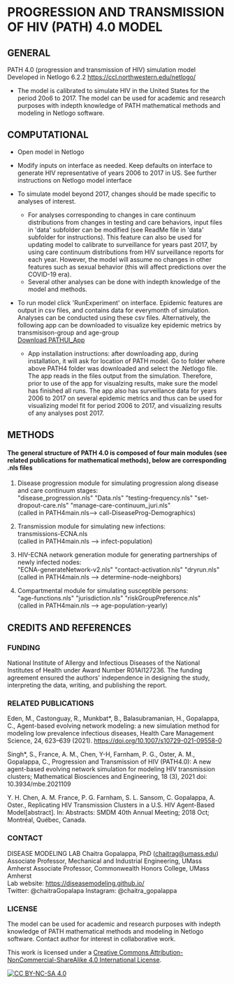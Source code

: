# PROGRESSION AND TRANSMISSION OF HIV (PATH) 4.0 MODEL
## GENERAL
PATH 4.0 (progression and transmission of HIV) simulation model 
Developed in Netlogo 6.2.2 https://ccl.northwestern.edu/netlogo/ 
* The model is calibrated to simulate HIV in the United States for the period 20o6 to 2017. The model can be used for academic and research purposes with indepth knowledge of PATH mathematical methods and modeling in Netlogo software.

## COMPUTATIONAL
* Open model in Netlogo
* Modify inputs on interface as needed. Keep defaults on interface to generate HIV representative of years 2006 to 2017 in US. See further instructions on Netlogo model interface
* To simulate model beyond 2017, changes should be made specific to analyses of interest. 
  * For analyses corresponding to changes in care continuum distributions from changes in testing and care behaviors, input files in 'data' subfolder can be modified (see ReadMe file in 'data' subfolder for instructions). This feature can also be used for updating model to calibrate to surveillance for years past 2017, by using care continuum distributions from HIV surveillance reports for each year. However, the model will assume no changes in other features such as sexual behavior (this will affect predictions over the COVID-19 era).  
  * Several other analyses can be done with indepth knowledge of the model and methods.

* To run model click 'RunExperiment' on interface. Epidemic features are output in csv files, and contains data for everymonth of simulation. Analyses can be conducted using these csv files. Alternatively, the following app can be downloaded to visualize key epidemic metrics by transmisison-group and age-group  
[Download PATHUI_App](https://people.umass.edu/chaitrag/Research/PATH-App/PATHUISetup.exe)
  * App installation instructions: after downloading app, during installation, it will ask for location of PATH model. Go to folder where above PATH4 folder was downloaded and select the .Netlogo file. The app reads in the files output from the simulation. Therefore, prior to use of the app for visualzing results, make sure the model has finished all runs. The app also has surveillance data for years 2006 to 2017 on several epidemic metrics and thus can be used for visualizing model fit for period 2006 to 2017, and visualizing results of any analyses post 2017. 

## METHODS
#### The general structure of PATH 4.0 is composed of four main modules (see related publications for mathematical methods), below are corresponding .nls files
1.  Disease progression module for simulating progression along disease and care continuum stages:     
"disease_progression.nls" "Data.nls" "testing-frequency.nls" "set-dropout-care.nls" "manage-care-continuum_juri.nls"  
(called in PATH4main.nls--> call-DiseaseProg-Demographics) 

2. Transmission module for simulating new infections:   
transmissions-ECNA.nls   
(called in PATH4main.nls --> infect-population)  

3.  HIV-ECNA network generation module for generating partnerships of newly infected nodes:  
"ECNA-generateNetwork-v2.nls" "contact-activation.nls" "dryrun.nls"   
(called in PATH4main.nls -->  determine-node-neighbors)  

4. Compartmental module for simulating susceptible persons:   
"age-functions.nls" "jurisdiction.nls" "riskGroupPreference.nls"   
(called in PATH4main.nls --> age-population-yearly)  

## CREDITS AND REFERENCES

### FUNDING 

National Institute of Allergy and Infectious Diseases of the National Institutes of Health under Award Number R01AI127236. The funding agreement ensured the authors' independence in designing the study, interpreting the data, writing, and publishing the report.

### RELATED PUBLICATIONS

Eden, M., Castonguay, R., Munkbat*, B., Balasubramanian, H., Gopalappa, C., Agent-based evolving network modeling: a new simulation method for modeling low prevalence infectious diseases, Health Care Management Science, 24, 623–639 (2021). https://doi.org/10.1007/s10729-021-09558-0 


Singh*, S., France, A. M., Chen, Y-H, Farnham, P. G., Oster, A. M., Gopalappa, C., Progression and Transmission of HIV (PATH4.0): A new agent-based evolving network simulation for modeling HIV transmission clusters; Mathematical Biosciences and Engineering, 18 (3), 2021 doi: 10.3934/mbe.2021109

Y. H. Chen, A. M. France, P. G. Farnham, S. L. Sansom, C. Gopalappa, A. Oster., Replicating HIV Transmission Clusters in a U.S. HIV Agent-Based Model[abstract]. In: Abstracts: SMDM 40th Annual Meeting; 2018 Oct; Montréal, Québec, Canada. 

### CONTACT
DISEASE MODELING LAB
Chaitra Gopalappa, PhD (chaitrag@umass.edu)
Associate Professor, Mechanical and Industrial Engineering, UMass Amherst 
Associate Professor, Commonwealth Honors College, UMass Amherst    
Lab website:   https://diseasemodeling.github.io/   
Twitter: @chaitraGopalapa Instagram: @chaitra_gopalappa

### LICENSE
The model can be used for academic and research purposes with indepth knowledge of PATH mathematical methods and modeling in Netlogo software. Contact author for interest in collaborative work.

This work is licensed under a
[Creative Commons Attribution-NonCommercial-ShareAlike 4.0 International License][cc-by-nc-sa].

[![CC BY-NC-SA 4.0][cc-by-nc-sa-image]][cc-by-nc-sa]

[cc-by-nc-sa]: http://creativecommons.org/licenses/by-nc-sa/4.0/
[cc-by-nc-sa-image]: https://licensebuttons.net/l/by-nc-sa/4.0/88x31.png
[cc-by-nc-sa-shield]: https://img.shields.io/badge/License-CC%20BY--NC--SA%204.0-lightgrey.svg
